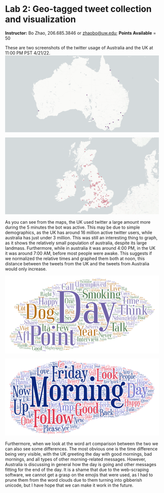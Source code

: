 # Lab 2: Geo-tagged tweet collection and visualization

**Instructor:** Bo Zhao, 206.685.3846 or zhaobo@uw.edu; **Points Available** = 50

These are two screenshots of the twitter usage of Australia and the UK at 11:00 PM PST 4/21/22. 
![](img/AU-screenshot.png)

![](img/UK-screenshot.png)

As you can see from the maps, the UK used twitter a large amount more during the 5 minutes the bot was active. This may be due to simple demographics, as the UK has around 16 million active twitter users, while australia has just under 3 million. This was still an interesting thing to graph, as it shows the relatively small population of australia, despite its large landmass. Furthermore, while in australia it was around 4:00 PM, in the UK it was around 7:00 AM, before most people were awake. This suggests if we normalized the relative times and graphed them both at noon, this distance between the tweets from the UK and the tweets from Australia would only increase. 

![](img/AU-word-art.png)

![](img/UK-word-art.png)

Furthermore, when we look at the word art comparison between the two we can also see some differences. The most obvious one is the time difference being very visible, with the UK greeting the day with good mornings, bad mornings, and all types of other morning-related messages. However, Australia is discussing in general how the day is going and other messages fitting for the end of the day. It is a shame that due to the web-scraping software, we cannot get a grasp on the emojis that were used, as I had to prune them from the word clouds due to them turning into gibberish unicode, but I have hope that we can make it work in the future. 


